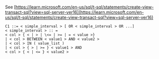See [https://learn.microsoft.com/en-us/sql/t-sql/statements/create-view-transact-sql?view=sql-server-ver16](https://learn.microsoft.com/en-us/sql/t-sql/statements/create-view-transact-sql?view=sql-server-ver16)
```
C1 ::= < simple_interval > [ OR < simple_interval > OR ...]  
< simple_interval > :: =   
< col > { < | > | \<= | >= | = < value >}   
| < col > BETWEEN < value1 > AND < value2 >  
| < col > IN ( value_list )  
| < col > { > | >= } < value1 > AND  
< col > { < | <= } < value2 >
```
